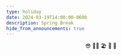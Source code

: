 ```yaml
---
type: holiday
date: 2024-03-19T14:00:00-0600
description: Spring Break
hide_from_announcements: true
---
```

<center>😎 🏄🏽 🏖 🌄 🌴</center>